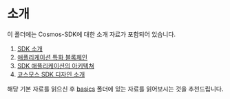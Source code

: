 <!--
order: false
parent:
  order: 1
-->

# 소개

이 폴더에는 Cosmos-SDK에 대한 소개 자료가 포함되어 있습니다.

1. [SDK 소개](./overview.md)
2. [애플리케이션 특화 블록체인](./why-app-specific.md)
3. [SDK 애플리케이션의 아키텍쳐](./sdk-app-architecture.md)
4. [코스모스 SDK 디자인 소개](./sdk-design.md)

해당 기본 자료를 읽으신 후 [basics](../basics/README.md) 폴더에 있는 자료를 읽어보시는 것을 추천드립니다.
